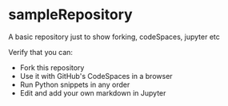 # sampleRepository
A basic repository just to show forking, codeSpaces, jupyter etc

Verify that you can:
- Fork this repository
- Use it with GitHub's CodeSpaces in a browser
- Run Python snippets in any order
- Edit and add your own markdown in Jupyter
